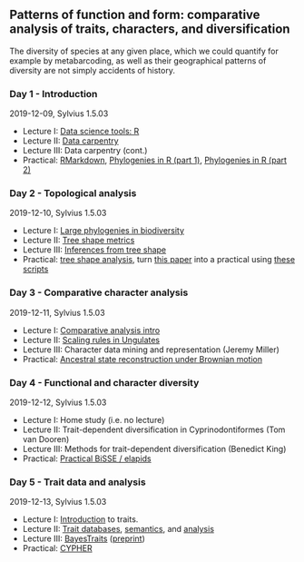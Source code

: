 Patterns of function and form: comparative analysis of traits, characters, and diversification
----------------------------------------------------------------------------------------------
The diversity of species at any given place, which we could quantify for example by metabarcoding, as well
as their geographical patterns of diversity are not simply accidents of history. 

### Day 1 - Introduction

2019-12-09, Sylvius 1.5.03

- Lecture I: [Data science tools: R](w3d1/lecture1.md)
- Lecture II: [Data carpentry](http://www.datacarpentry.org/R-ecology-lesson/)
- Lecture III: Data carpentry (cont.)
- Practical: [RMarkdown](https://github.com/naturalis/CourseComparativeMethods/blob/master/lecture1/First_RMarkdown_Document.Rmd), [Phylogenies in R (part 1)](https://github.com/naturalis/CourseComparativeMethods/blob/master/lecture1/Introduction_phylo.Rmd),
[Phylogenies in R (part 2)](https://github.com/naturalis/CourseComparativeMethods/blob/master/lecture2/PhylogeneticTree.Rmd)

### Day 2 - Topological analysis

2019-12-10, Sylvius 1.5.03

- Lecture I: [Large phylogenies in biodiversity](w3d2/lecture1.md)
- Lecture II: [Tree shape metrics](w3d2/lecture2.md)
- Lecture III: [Inferences from tree shape](w3d2/lecture3.md)
- Practical: [tree shape analysis](w3p2), turn [this paper](http://journals.plos.org/plosone/article?id=10.1371/journal.pone.0179553#sec002) into a practical using [these scripts](http://datadryad.org/resource/doi:10.5061/dryad.sm379)

### Day 3 - Comparative character analysis

2019-12-11, Sylvius 1.5.03

- Lecture I: [Comparative analysis intro](w3d3/lecture1.md)
- Lecture II: [Scaling rules in Ungulates](w3p3/Ungulates.Rmd)
- Lecture III: Character data mining and representation (Jeremy Miller)
- Practical: <!--[ungulate trait variables](w3p3/Imputing.Rmd);--> [Ancestral state reconstruction under Brownian motion](https://github.com/naturalis/CourseComparativeMethods/blob/master/lecture3/AncestralStatesReconstruction.Rmd) 
  <!-- and [Ornstein-Uhlenbeck models](https://github.com/naturalis/CourseComparativeMethods/blob/master/lecture5/OUModels.Rmd)-->

### Day 4 - Functional and character diversity

2019-12-12, Sylvius 1.5.03

- Lecture I: Home study (i.e. no lecture)
- Lecture II: Trait-dependent diversification in Cyprinodontiformes (Tom van Dooren)
- Lecture III: Methods for trait-dependent diversification (Benedict King)
- Practical: [Practical BiSSE / elapids](w3d4/BiSSE_elapids)
<!--
[ungulate BiSSE](w3p3/Diversification.Rmd), [Diversification](https://github.com/naturalis/CourseComparativeMethods/blob/master/lecture7/Diversification.Rmd) -->

### Day 5 - Trait data and analysis

2019-12-13, Sylvius 1.5.03

- Lecture I: [Introduction](w3d4/lecture1-new.md) to traits. 
- Lecture II: [Trait databases](w3d4/lecture3a/databases.Rmd), [semantics](w3d4/semantics.md), and [analysis](w3d4/lecture2a/functional_analysis.Rmd)
- Lecture III: [BayesTraits](https://github.com/naturalis/mycorrhiza) ([preprint](https://doi.org/10.1101/213090))
- Practical: [CYPHER](https://naturalis.github.io/mebioda/doc/week3/w3p5/)


<!--
With considerable re-use from:
http://www.salvias.net/~brian/ECOL596/Trait-based_Ecology_%26_Evolution/Archive.html
https://github.com/simjoly/CourseComparativeMethods
-->
